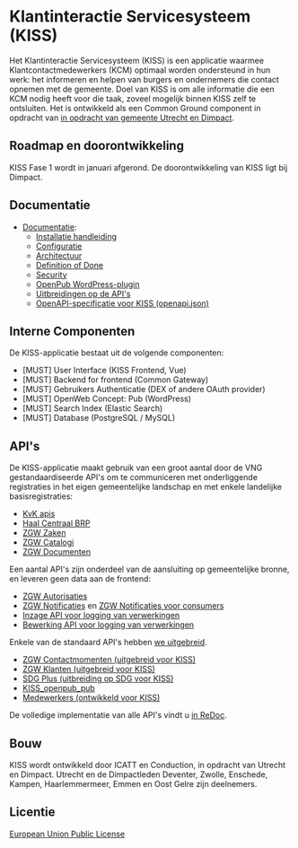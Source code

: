 
# Klantinteractie Servicesysteem (KISS)

Het Klantinteractie Servicesysteem (KISS) is een applicatie waarmee Klantcontactmedewerkers (KCM) optimaal worden ondersteund in hun werk: het informeren en helpen van burgers en ondernemers die contact opnemen met de gemeente. Doel van KISS is om alle informatie die een KCM nodig heeft voor die taak, zoveel mogelijk binnen KISS zelf te ontsluiten. Het is ontwikkeld als een Common Ground component in opdracht van [in opdracht van gemeente Utrecht en Dimpact](https://www.dimpact.nl/klantinteractie-servicesysteem).


## Roadmap en doorontwikkeling

KISS Fase 1 wordt in januari afgerond. De doorontwikkeling van KISS ligt bij Dimpact. 


## Documentatie

- [Documentatie](https://kiss-klantinteractie-servicesysteem.readthedocs.io/):
  - [Installatie handleiding](https://kiss-klantinteractie-servicesysteem.readthedocs.io/en/latest/INSTALLATION/)
  - [Configuratie](https://kiss-klantinteractie-servicesysteem.readthedocs.io/en/latest/CONFIGURATIE/)
  - [Architectuur](https://kiss-klantinteractie-servicesysteem.readthedocs.io/en/latest/Architectuur/)
  - [Definition of Done](https://kiss-klantinteractie-servicesysteem.readthedocs.io/en/latest/DEFINITIONOFDONE/)
  - [Security](https://kiss-klantinteractie-servicesysteem.readthedocs.io/en/latest/SECURITY/)
  - [OpenPub WordPress-plugin](https://kiss-klantinteractie-servicesysteem.readthedocs.io/en/latest/openpub/)
  - [Uitbreidingen op de API's](https://kiss-klantinteractie-servicesysteem.readthedocs.io/en/latest/UITBREIDING-APIS/)
  - [OpenAPI-specificatie voor KISS (openapi.json)](https://redocly.github.io/redoc/?nocors&url=https://kissdevelopment-dimpact.commonground.nu/openapi.json)

## Interne Componenten

De KISS-applicatie bestaat uit de volgende componenten:

- [MUST]  User Interface (KISS Frontend, Vue)
- [MUST]  Backend for frontend (Common Gateway)
- [MUST]  Gebruikers Authenticatie (DEX of andere OAuth provider)
- [MUST] OpenWeb Concept: Pub   (WordPress)
- [MUST]  Search Index (Elastic Search)
- [MUST]  Database (PostgreSQL / MySQL)


## API's 
De KISS-applicatie maakt gebruik van een groot aantal door de VNG gestandaardiseerde API's om te communiceren met onderliggende registraties in het eigen gemeentelijke landschap en met enkele landelijke basisregistraties:

- [KvK apis](https://developers.kvk.nl/documentation/zoeken-api)
- [Haal Centraal BRP](https://vng-realisatie.github.io/Haal-Centraal-BRP-bevragen/) 
- [ZGW Zaken](https://vng-realisatie.github.io/gemma-zaken/standaard/zaken/) 
- [ZGW Catalogi](https://vng-realisatie.github.io/gemma-zaken/standaard/catalogi/) 
- [ZGW Documenten](https://vng-realisatie.github.io/gemma-zaken/standaard/documenten/)

Een aantal API's zijn onderdeel van de aansluiting op gemeentelijke bronne, en leveren geen data aan de frontend: 
- [ZGW Autorisaties](https://vng-realisatie.github.io/gemma-zaken/standaard/autorisaties/redoc-1.0.0)
- [ZGW Notificaties](https://vng-realisatie.github.io/gemma-zaken/standaard/notificaties/redoc-1.0.1) en [ZGW Notificaties voor consumers](https://vng-realisatie.github.io/gemma-zaken/standaard/notificaties-consumer/redoc-1.0.0-rc1) 
- [Inzage API voor logging van verwerkingen](https://redocly.github.io/redoc/?url=https://raw.githubusercontent.com/VNG-Realisatie/gemma-verwerkingenlogging/master/docs/api-read/oas-specification/logging-verwerkingen-api/openapi.yaml&nocors)  
- [Bewerking API voor logging van verwerkingen](https://redocly.github.io/redoc/?url=https://raw.githubusercontent.com/VNG-Realisatie/gemma-verwerkingenlogging/master/docs/api-write/oas-specification/logging-verwerkingen-api/openapi.yaml&nocors) 


Enkele van de standaard API's hebben [we uitgebreid](https://kiss-klantinteractie-servicesysteem.readthedocs.io/en/latest/UITBREIDING-APIS/).
- [ZGW Contactmomenten (uitgebreid voor KISS)](https://redocly.github.io/redoc/?nocors&url=https://kissdevelopment-dimpact.commonground.nu/openapi.json#tag/ContactMomentcontactmomenten-collection) 
- [ZGW Klanten (uitgebreid voor KISS)](https://redocly.github.io/redoc/?nocors&url=https://kissdevelopment-dimpact.commonground.nu/openapi.json#tag/KlantKlanten-collection) 
- [SDG Plus (uitbreiding op SDG voor KISS)](https://redocly.github.io/redoc/?nocors&url=https://kissdevelopment-dimpact.commonground.nu/openapi.json#tag/SDGoverigeObjectenSDG-collection)
- [KISS_openpub_pub](https://redocly.github.io/redoc/?nocors&url=https://kissdevelopment-dimpact.commonground.nu/openapi.json#tag/Kiss_openpub_pubPub-collection) 
- [Medewerkers (ontwikkeld voor KISS)](https://redocly.github.io/redoc/?nocors&url=https://kissdevelopment-dimpact.commonground.nu/openapi.json) 

De volledige implementatie van alle API's vindt u [in ReDoc](https://redocly.github.io/redoc/?nocors&url=https://kissdevelopment-dimpact.commonground.nu/openapi.json).

## Bouw
KISS wordt ontwikkeld door ICATT en Conduction, in opdracht van Utrecht en Dimpact. Utrecht en de Dimpactleden Deventer, Zwolle, Enschede, Kampen, Haarlemmermeer, Emmen en Oost Gelre zijn deelnemers.

## Licentie
[European Union Public License](https://opensource.org/licenses/EUPL-1.1)
